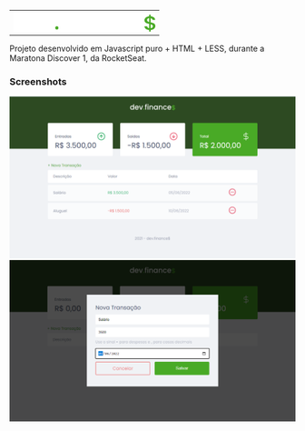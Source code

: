 <table>
  <tr>
    <td>
        <img src="https://github.com/luiizsilverio/dev-finances/blob/main/assets/logo.svg" style="width: 250px"/>
    </td>    
  </tr>
</table>

Projeto desenvolvido em Javascript puro + HTML + LESS, durante a Maratona Discover 1, da RocketSeat.<br/>


### Screenshots
![](https://github.com/luiizsilverio/dev-finances/blob/main/assets/tela1.png)
![](https://github.com/luiizsilverio/dev-finances/blob/main/assets/tela2.png)
